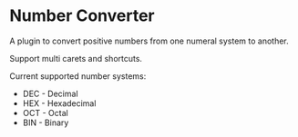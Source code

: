 # **Number Converter**

A plugin to convert positive numbers from one numeral system to another.

Support multi carets and shortcuts.

Current supported number systems:
- DEC - Decimal
- HEX - Hexadecimal
- OCT - Octal
- BIN - Binary
